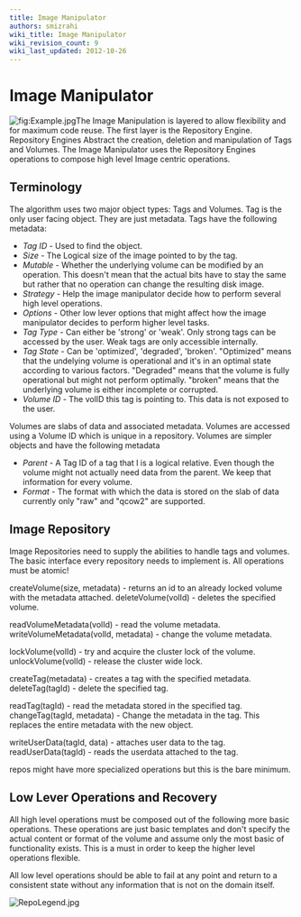 ```yaml
---
title: Image Manipulator
authors: smizrahi
wiki_title: Image Manipulator
wiki_revision_count: 9
wiki_last_updated: 2012-10-26
---
```


# Image Manipulator

![](Example.jpg "fig:Example.jpg")The Image Manipulation is layered to allow flexibility and for maximum code reuse. The first layer is the Repository Engine. Repository Engines Abstract the creation, deletion and manipulation of Tags and Volumes. The Image Manipulator uses the Repository Engines operations to compose high level Image centric operations.

## Terminology

The algorithm uses two major object types: Tags and Volumes. Tag is the only user facing object. They are just metadata. Tags have the following metadata:

*   *Tag ID* - Used to find the object.
*   *Size* - The Logical size of the image pointed to by the tag.
*   *Mutable* - Whether the underlying volume can be modified by an operation. This doesn't mean that the actual bits have to stay the same but rather that no operation can change the resulting disk image.
*   *Strategy* - Help the image manipulator decide how to perform several high level operations.
*   *Options* - Other low lever options that might affect how the image manipulator decides to perform higher level tasks.
*   *Tag Type* - Can either be 'strong' or 'weak'. Only strong tags can be accessed by the user. Weak tags are only accessible internally.
*   *Tag State* - Can be 'optimized', 'degraded', 'broken'. "Optimized" means that the undelying volume is operational and it's in an optimal state according to various factors. "Degraded" means that the volume is fully operational but might not perform optimally. "broken" means that the underlying volume is either incomplete or corrupted.
*   *Volume ID* - The volID this tag is pointing to. This data is not exposed to the user.

Volumes are slabs of data and associated metadata. Volumes are accessed using a Volume ID which is unique in a repository. Volumes are simpler objects and have the following metadata

*   *Parent* - A Tag ID of a tag that I is a logical relative. Even though the volume might not actually need data from the parent. We keep that information for every volume.
*   *Format* - The format with which the data is stored on the slab of data currently only "raw" and "qcow2" are supported.

## Image Repository

Image Repositories need to supply the abilities to handle tags and volumes. The basic interface every repository needs to implement is. All operations must be atomic!

createVolume(size, metadata) - returns an id to an already locked volume with the metadata attached. deleteVolume(volId) - deletes the specified volume.

readVolumeMetadata(volId) - read the volume metadata. writeVolumeMetadata(volId, metadata) - change the volume metadata.

lockVolume(volId) - try and acquire the cluster lock of the volume. unlockVolume(volId) - release the cluster wide lock.

createTag(metadata) - creates a tag with the specified metadata. deleteTag(tagId) - delete the specified tag.

readTag(tagId) - read the metadata stored in the specified tag. changeTag(tagId, metadata) - Change the metadata in the tag. This replaces the entire metadata with the new object.

writeUserData(tagId, data) - attaches user data to the tag. readUserData(tagId) - reads the userdata attached to the tag.

repos might have more specialized operations but this is the bare minimum.

## Low Lever Operations and Recovery

All high level operations must be composed out of the following more basic operations. These operations are just basic templates and don't specify the actual content or format of the volume and assume only the most basic of functionality exists. This is a must in order to keep the higher level operations flexible.

All low level operations should be able to fail at any point and return to a consistent state without any information that is not on the domain itself.

![](RepoLegend.jpg "RepoLegend.jpg")
